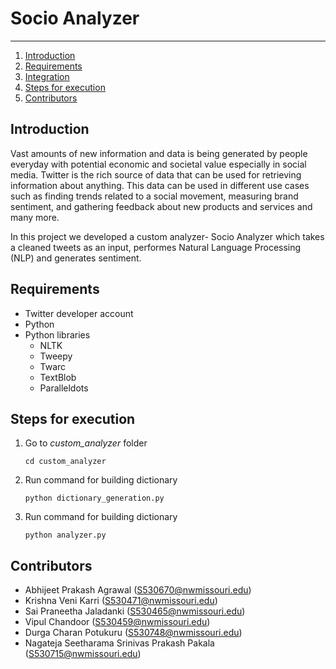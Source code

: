 # Socio Analyzer
-------------

1. [Introduction](#introduction)
2. [Requirements](#requirements)
3. [Integration](#integration)
4. [Steps for execution](#steps-for-execution)
5. [Contributors](#contributors)

## Introduction

Vast amounts of new information and data is being generated by people everyday with potential economic and societal value especially in social media. Twitter is the rich source of data that can be used for retrieving information about anything. This data can be used in different use cases such as finding trends related to a social movement, measuring brand sentiment, and gathering feedback about new products and services and many more.

In this project we developed a custom analyzer- Socio Analyzer which takes a cleaned tweets as an input, performes Natural Language Processing (NLP) and generates sentiment.

## Requirements
- Twitter developer account
- Python
- Python libraries
    - NLTK
    - Tweepy
    - Twarc
    - TextBlob
    - Paralleldots

## Steps for execution
1. Go to *custom_analyzer* folder
    
    `cd custom_analyzer`
2. Run command for building dictionary

    `python dictionary_generation.py`
2. Run command for building dictionary

    `python analyzer.py`

## Contributors
- Abhijeet Prakash Agrawal (S530670@nwmissouri.edu)
- Krishna Veni Karri (S530471@nwmissouri.edu)
- Sai Praneetha Jaladanki (S530465@nwmissouri.edu)
- Vipul Chandoor (S530459@nwmissouri.edu)
- Durga Charan Potukuru (S530748@nwmissouri.edu)
- Nagateja Seetharama Srinivas Prakash Pakala (S530715@nwmissouri.edu)